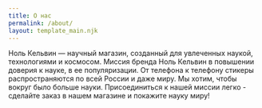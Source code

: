 ```yaml
---
title: О нас
permalink: /about/
layout: template_main.njk
---
```

Ноль Кельвин — научный магазин, созданный для увлеченных наукой, технологиями и космосом. Миссия бренда Ноль Кельвин в повышении доверия к науке, в ее популяризации. От телефона к телефону стикеры распространяются по всей России и даже миру. Мы хотим, чтобы вокруг было больше науки. Присоединиться к нашей миссии легко - сделайте заказ в нашем магазине и покажите науку миру!